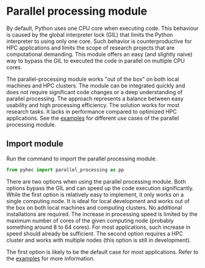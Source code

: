# Parallel processing module

By default, Python uses one CPU core when executing code. This behaviour is caused by the global interpreter lock \(GIL\) that limits the Python interpreter to using only one core. Such behavior is counterproductive for HPC applications and limits the scope of research projects that are computational demanding. This module offers an easy \(and slightly naive\) way to bypass the GIL to executed the code in parallel on multiple CPU cores.

The parallel-processing module works "out of the box" on both local machines and HPC clusters. The module can be integrated quickly and does not require significant code changes or a deep understanding of parallel processing. The approach represents a balance between easy usability and high processing efficiency. The solution works for most research tasks. It lacks in performance compared to optimized HPC applications. See the [examples](https://github.com/ferdinandb/pyHEC/tree/master/examples/parallel-processing) for different use cases of the parallel processing module.

## Import module

Run the command to import the parallel processing module.

```python
from pyhec import parallel_processing as pp
```

There are two options when using the parallel processing module. Both options bypass the GIL and can speed up the code execution significantly. While the first option is relatively easy to implement, it only works on a single computing node. It is ideal for local development and works out of the box on both local machines and computing clusters. No additional installations are required. The increase in processing speed is limited by the maximum number of cores of the given computing node \(probably something around 8 to 64 cores\). For most applications, such increase in speed should already be sufficient. The second option requires a HPC cluster and works with multiple nodes \(this option is still in development\).

The first option is likely to be the default case for most applications. Refer to the [examples](https://github.com/ferdinandb/pyHEC/tree/master/examples/parallel-processing) for more information.

